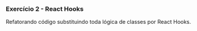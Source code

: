 ### Exercício 2 - React Hooks
Refatorando código substituindo toda lógica de classes por React Hooks.
